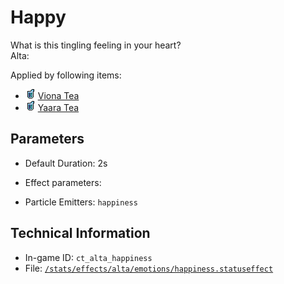 # Happy

What is this tingling feeling in your heart?  
Alta: 

Applied by following items:

- <img src="https://raw.githubusercontent.com/Ceterai/Enternia/main/items/generic/food/tier2/ct_yaara_tea.png" alt="Viona Tea icon" loading="lazy" height="16px" width="auto" /> [Viona Tea](https://ceterai.github.io/MyEnternia/Wiki/VionaTea)
- <img src="https://raw.githubusercontent.com/Ceterai/Enternia/main/items/generic/food/tier2/ct_yaara_tea.png" alt="Yaara Tea icon" loading="lazy" height="16px" width="auto" /> [Yaara Tea](https://ceterai.github.io/MyEnternia/Wiki/YaaraTea)

## Parameters

- Default Duration: 2s
- Effect parameters: 

- Particle Emitters: `happiness`

## Technical Information

- In-game ID: `ct_alta_happiness`
- File: [`/stats/effects/alta/emotions/happiness.statuseffect`](https://github.com/Ceterai/Enternia/blob/main/stats/effects/alta/emotions/happiness.statuseffect)

